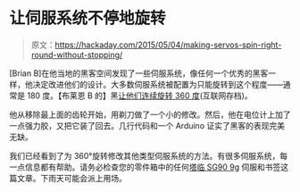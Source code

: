 # 让伺服系统不停地旋转

> 原文：<https://hackaday.com/2015/05/04/making-servos-spin-right-round-without-stopping/>

[Brian B]在他当地的黑客空间发现了一些伺服系统，像任何一个优秀的黑客一样，他决定改进他们的设计。大多数伺服系统被配置为只能旋转到这个程度——通常是 180 度。【布莱恩 B 的】黑[让他们连续旋转 360 度](https://web.archive.org/web/20150906013224/http://www.makerzoo.co/converting-servos-for-continuous-rotation/)(互联网存档)。

他从移除最上面的齿轮开始，用剃刀做了一个小的修改。然后，他在电位计上加了一点强力胶，又把它装了回去。几行代码和一个 Arduino 证实了黑客的表现完美无缺。

我们已经看到了为 360°旋转修改其他类型伺服系统的方法。有很多伺服系统，每一点信息都有帮助。请务必检查您的零件箱中的任何[塔临 SG90 9g](http://www.valuehobby.com/towerpro-sg90-micro-servo.html) 伺服和书签这篇文章。下雨天可能会派上用场。